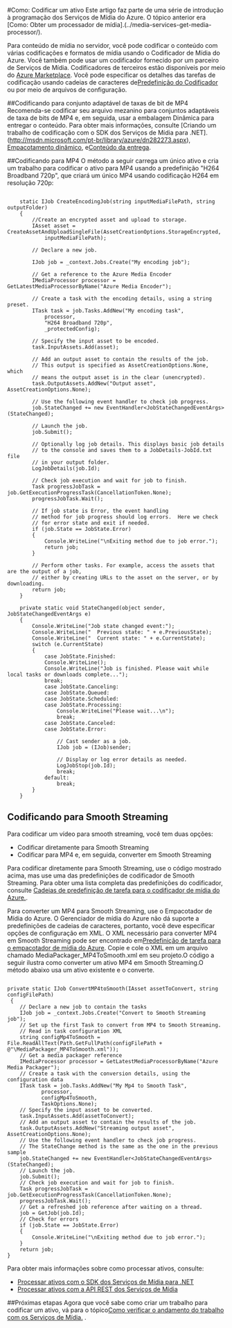 ﻿<properties urlDisplayName="How to Encode an Asset" pageTitle="Como codificar um ativo para Serviços de Mídia - Azure" metaKeywords="" description="Learn how to use the Azure Media Encoder to encode media content on Media Services. Code samples are written in C# and use the Media Services SDK for .NET." metaCanonical="" services="media-services" documentationCenter="" title="How to: Encode an Asset" authors="juliako" solutions="" manager="dwrede" editor="" />

<tags ms.service="media-services" ms.workload="media" ms.tgt_pltfrm="na" ms.devlang="na" ms.topic="article" ms.date="10/30/2014" ms.author="juliako" />


#Como: Codificar um ativo
Este artigo faz parte de uma série de introdução à programação dos Serviços de Mídia do Azure. O tópico anterior era [Como: Obter um processador de mídia].(../media-services-get-media-processor/).

Para conteúdo de mídia no servidor, você pode codificar o conteúdo com várias codificações e formatos de mídia usando o Codificador de Mídia do Azure. Você também pode usar um codificador fornecido por um parceiro de Serviços de Mídia. Codificadores de terceiros estão disponíveis por meio do [Azure Marketplace][]. Você pode especificar os detalhes das tarefas de codificação usando cadeias de caracteres de[Predefinição do Codificador][] ou por meio de arquivos de configuração. 

##Codificando para conjunto adaptável de taxas de bit de MP4
Recomenda-se codificar seu arquivo mezanino para conjuntos adaptáveis de taxa de bits de MP4 e, em seguida, usar a embalagem Dinâmica para entregar o conteúdo. Para obter mais informações, consulte [Criando um trabalho de codificação com o SDK dos Serviços de Mídia para .NET].(http://msdn.microsoft.com/pt-br/library/azure/dn282273.aspx), [Empacotamento dinâmico](http://msdn.microsoft.com/pt-br/library/azure/jj889436.aspx), e[Conteúdo da entrega](http://msdn.microsoft.com/pt-br/library/azure/hh973618.aspx).

##Codificando para MP4
O método a seguir carrega um único ativo e cria um trabalho para codificar o ativo para MP4 usando a predefinição "H264 Broadband 720p", que criará um único MP4 usando codificação H264 em resolução 720p:
<pre><code>
	static IJob CreateEncodingJob(string inputMediaFilePath, string outputFolder)
	{
    	//Create an encrypted asset and upload to storage.
		IAsset asset = CreateAssetAndUploadSingleFile(AssetCreationOptions.StorageEncrypted, 
			inputMediaFilePath);

		// Declare a new job.

    	IJob job = _context.Jobs.Create("My encoding job");
	
		// Get a reference to the Azure Media Encoder
		IMediaProcessor processor = GetLatestMediaProcessorByName("Azure Media Encoder");
    
		// Create a task with the encoding details, using a string preset.
    	ITask task = job.Tasks.AddNew("My encoding task",
        	processor,
	        "H264 Broadband 720p",
        	_protectedConfig);
    
		// Specify the input asset to be encoded.
    	task.InputAssets.Add(asset);
    
		// Add an output asset to contain the results of the job. 
    	// This output is specified as AssetCreationOptions.None, which 
    	// means the output asset is in the clear (unencrypted). 
    	task.OutputAssets.AddNew("Output asset", AssetCreationOptions.None);
    
		// Use the following event handler to check job progress.  
    	job.StateChanged += new EventHandler&ltJobStateChangedEventArgs&gt(StateChanged);
    
		// Launch the job.
    	job.Submit();
    
		// Optionally log job details. This displays basic job details
    	// to the console and saves them to a JobDetails-JobId.txt file 
    	// in your output folder.
    	LogJobDetails(job.Id);
    
		// Check job execution and wait for job to finish. 
    	Task progressJobTask = job.GetExecutionProgressTask(CancellationToken.None);
    	progressJobTask.Wait();
    
		// If job state is Error, the event handling 
    	// method for job progress should log errors.  Here we check 
    	// for error state and exit if needed.
    	if (job.State == JobState.Error)
    	{
	        Console.WriteLine("\nExiting method due to job error.");
        	return job;
    	}
    
		// Perform other tasks. For example, access the assets that are the output of a job, 
    	// either by creating URLs to the asset on the server, or by downloading. 
    	return job;
	}

	private static void StateChanged(object sender, JobStateChangedEventArgs e)
	{
		Console.WriteLine("Job state changed event:");
	    Console.WriteLine("  Previous state: " + e.PreviousState);
	    Console.WriteLine("  Current state: " + e.CurrentState);
	    switch (e.CurrentState)
	    {
        	case JobState.Finished:
           	Console.WriteLine();
           	Console.WriteLine("Job is finished. Please wait while local tasks or downloads complete...");
           	break;
        	case JobState.Canceling:
        	case JobState.Queued:
        	case JobState.Scheduled:
        	case JobState.Processing:
	            Console.WriteLine("Please wait...\n");
            	break;
        	case JobState.Canceled:
        	case JobState.Error:

	            // Cast sender as a job.
            	IJob job = (IJob)sender;

	            // Display or log error details as needed.
            	LogJobStop(job.Id);
            	break;
        	default:
	            break;
    	}
	}
</code></pre>
<h2>Codificando para Smooth Streaming</h2>
Para codificar um vídeo para smooth streaming, você tem duas opções:
<ul>
<li> Codificar diretamente para Smooth Streaming </li>
<li> Codificar para MP4 e, em seguida, converter em Smooth Streaming</li>
</ul>

Para codificar diretamente para Smooth Streaming, use o código mostrado acima, mas use uma das predefinições de codificador de Smooth Streaming. Para obter uma lista completa das predefinições do codificador, consulte [Cadeias de predefinição de tarefa para o codificador de mídia do Azure.](http://msdn.microsoft.com/pt-br/library/jj129582.aspx). 

Para converter um MP4 para Smooth Streaming, use o Empacotador de Mídia do Azure.  O Gerenciador de mídia do Azure não dá suporte a predefinições de cadeias de caracteres, portanto, você deve especificar opções de configuração em XML.  O XML necessário para converter MP4 em Smooth Streaming pode ser encontrado em[Predefinição de tarefa para o empacotador de mídia do Azure][]. Copie e cole o XML em um arquivo chamado MediaPackager_MP4ToSmooth.xml em seu projeto.O código a seguir ilustra como converter um ativo MP4 em Smooth Streaming.O método abaixo usa um ativo existente e o converte. 
<pre><code>
private static IJob ConvertMP4toSmooth(IAsset assetToConvert, string configFilePath)
 {
	// Declare a new job to contain the tasks
    IJob job = _context.Jobs.Create("Convert to Smooth Streaming job");
    // Set up the first Task to convert from MP4 to Smooth Streaming. 
    // Read in task configuration XML
    string configMp4ToSmooth = File.ReadAllText(Path.GetFullPath(configFilePath + @"\MediaPackager_MP4ToSmooth.xml"));
    // Get a media packager reference
    IMediaProcessor processor = GetLatestMediaProcessorByName("Azure Media Packager");
    // Create a task with the conversion details, using the configuration data
    ITask task = job.Tasks.AddNew("My Mp4 to Smooth Task",
           processor,
           configMp4ToSmooth,
           TaskOptions.None);
    // Specify the input asset to be converted.
    task.InputAssets.Add(assetToConvert);
    // Add an output asset to contain the results of the job.
    task.OutputAssets.AddNew("Streaming output asset", AssetCreationOptions.None);
    // Use the following event handler to check job progress. 
	// The StateChange method is the same as the one in the previous sample
    job.StateChanged += new EventHandler&ltJobStateChangedEventArgs&gt(StateChanged);
    // Launch the job.
    job.Submit();
    // Check job execution and wait for job to finish. 
    Task progressJobTask = job.GetExecutionProgressTask(CancellationToken.None);
    progressJobTask.Wait();
    // Get a refreshed job reference after waiting on a thread.
    job = GetJob(job.Id);
    // Check for errors
    if (job.State == JobState.Error)
    {
        Console.WriteLine("\nExiting method due to job error.");
    }
    return job;
}
</code></pre>

Para obter mais informações sobre como processar ativos, consulte:
<ul>
<li><a href="http://msdn.microsoft.com/pt-br/library/jj129580.aspx">Processar ativos com o SDK dos Serviços de Mídia para .NET</a></li>
<li><a href="http://msdn.microsoft.com/pt-br/library/jj129574.aspx">Processar ativos com a API REST dos Serviços de Mídia</a></li>
</ul>

##Próximas etapas
Agora que você sabe como criar um trabalho para codificar um ativo, vá para o tópico[Como verificar o andamento do trabalho com os Serviços de Mídia.](../media-services-check-job-progress/) .

[Azure Marketplace]: https://datamarket.azure.com/
[Predefinição do codificador]: http://msdn.microsoft.com/pt-br/library/dn619392.aspx
[Como: Obter uma instância do processador de mídia]:http://go.microsoft.com/fwlink/?LinkId=301732
[Como: Carregar um ativo criptografado]:http://go.microsoft.com/fwlink/?LinkId=301733
[Como: Fornecer um ativo por download]:http://go.microsoft.com/fwlink/?LinkId=301734
[Como verificar o andamento do trabalho]:http://go.microsoft.com/fwlink/?LinkId=301737
[Predefinição de tarefa para o Empacotador de Mídia do Azure]:http://msdn.microsoft.com/pt-br/library/windowsazure/hh973635.aspx

<!--HONumber=35_1-->
